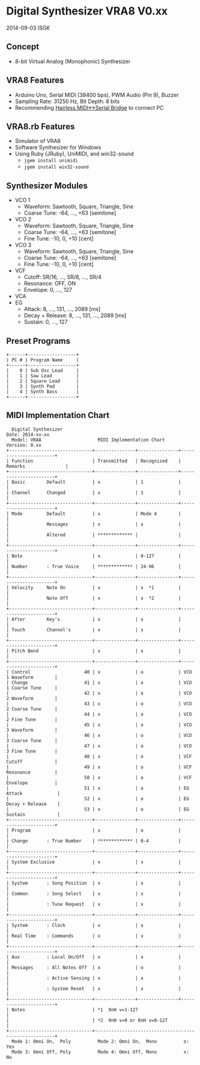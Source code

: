 # Digital Synthesizer VRA8 V0.xx

2014-09-03 ISGK

## Concept

- 8-bit Virtual Analog (Monophonic) Synthesizer

## VRA8 Features

- Arduino Uno, Serial MIDI (38400 bps), PWM Audio (Pin 9), Buzzer
- Sampling Rate: 31250 Hz, Bit Depth: 8 bits
- Recommending [Hairless MIDI<->Serial Bridge](http://projectgus.github.io/hairless-midiserial/) to connect PC

## VRA8.rb Features

- Simulator of VRA8
- Software Synthesizer for Windows
- Using Ruby (JRuby), UniMIDI, and win32-sound
    - `jgem install unimidi`
    - `jgem install win32-sound`

## Synthesizer Modules

- VCO 1
    - Waveform: Sawtooth, Square, Triangle, Sine
    - Coarse Tune: -64, ..., +63 [semitone]
- VCO 2
    - Waveform: Sawtooth, Square, Triangle, Sine
    - Coarse Tune: -64, ..., +63 [semitone]
    - Fine Tune: -10, 0, +10 [cent]
- VCO 3
    - Waveform: Sawtooth, Square, Triangle, Sine
    - Coarse Tune: -64, ..., +63 [semitone]
    - Fine Tune: -10, 0, +10 [cent]
- VCF
    - Cutoff: SR/16, ..., SR/8, ..., SR/4
    - Resonance: OFF, ON
    - Envelope: 0, ..., 127
- VCA
- EG
    - Attack: 8, ..., 131, ..., 2089 [ms]
    - Decay + Release: 8, ..., 131, ..., 2089 [ms]
    - Sustain: 0, ..., 127

## Preset Programs

    +------+------------------+
    | PC # | Program Name     |
    +------+------------------+
    |    0 | Sub Osc Lead     |
    |    1 | Saw Lead         |
    |    2 | Square Lead      |
    |    3 | Synth Pad        |
    |    4 | Synth Bass       |
    +------+------------------+

## MIDI Implementation Chart

      Digital Synthesizer                                             Date: 2014-xx-xx
      Model: VRA8                     MIDI Implementation Chart       Version: 0.xx
    +-------------------------------+---------------+---------------+-----------------------+
    | Function                      | Transmitted   | Recognized    | Remarks               |
    +-------------------------------+---------------+---------------+-----------------------+
    | Basic        Default          | x             | 1             |                       |
    | Channel      Changed          | x             | 1             |                       |
    +-------------------------------+---------------+---------------+-----------------------+
    | Mode         Default          | x             | Mode 4        |                       |
    |              Messages         | x             | x             |                       |
    |              Altered          | ************* |               |                       |
    +-------------------------------+---------------+---------------+-----------------------+
    | Note                          | x             | 0-127         |                       |
    | Number       : True Voice     | ************* | 24-96         |                       |
    +-------------------------------+---------------+---------------+-----------------------+
    | Velocity     Note On          | x             | x  *1         |                       |
    |              Note Off         | x             | x  *2         |                       |
    +-------------------------------+---------------+---------------+-----------------------+
    | After        Key's            | x             | x             |                       |
    | Touch        Channel's        | x             | x             |                       |
    +-------------------------------+---------------+---------------+-----------------------+
    | Pitch Bend                    | x             | x             |                       |
    +-------------------------------+---------------+---------------+-----------------------+
    | Control                    40 | x             | o             | VCO 1 Waveform        |
    | Change                     41 | x             | o             | VCO 1 Coarse Tune     |
    |                            42 | x             | o             | VCO 2 Waveform        |
    |                            43 | x             | o             | VCO 2 Coarse Tune     |
    |                            44 | x             | o             | VCO 2 Fine Tune       |
    |                            45 | x             | o             | VCO 3 Waveform        |
    |                            46 | x             | o             | VCO 3 Coarse Tune     |
    |                            47 | x             | o             | VCO 3 Fine Tune       |
    |                            48 | x             | o             | VCF Cutoff            |
    |                            49 | x             | o             | VCF Resonance         |
    |                            50 | x             | o             | VCF Envelope          |
    |                            51 | x             | o             | EG Attack             |
    |                            52 | x             | o             | EG Decay + Release    |
    |                            53 | x             | o             | EG Sustain            |
    +-------------------------------+---------------+---------------+-----------------------+
    | Program                       | x             | o             |                       |
    | Change       : True Number    | ************* | 0-4           |                       |
    +-------------------------------+---------------+---------------+-----------------------+
    | System Exclusive              | x             | x             |                       |
    +-------------------------------+---------------+---------------+-----------------------+
    | System       : Song Position  | x             | x             |                       |
    | Common       : Song Select    | x             | x             |                       |
    |              : Tune Request   | x             | x             |                       |
    +-------------------------------+---------------+---------------+-----------------------+
    | System       : Clock          | x             | x             |                       |
    | Real Time    : Commands       | x             | x             |                       |
    +-------------------------------+---------------+---------------+-----------------------+
    | Aux          : Local On/Off   | x             | x             |                       |
    | Messages     : All Notes Off  | x             | o             |                       |
    |              : Active Sensing | x             | x             |                       |
    |              : System Reset   | x             | x             |                       |
    +-------------------------------+---------------+---------------+-----------------------+
    | Notes                         | *1  9nH v=1-127                                       |
    |                               | *2  9nH v=0 or 8nH v=0-127                            |
    +-------------------------------+-------------------------------------------------------+
      Mode 1: Omni On,  Poly          Mode 2: Omni On,  Mono          o: Yes
      Mode 3: Omni Off, Poly          Mode 4: Omni Off, Mono          x: No
